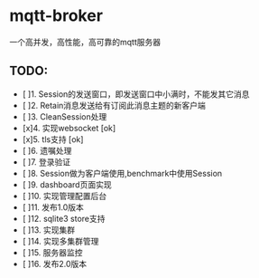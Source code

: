 # mqtt-broker
一个高并发，高性能，高可靠的mqtt服务器

## TODO:
- [ ]1. Session的发送窗口，即发送窗口中小满时，不能发其它消息
- [ ]2. Retain消息发送给有订阅此消息主题的新客户端
- [ ]3. CleanSession处理
- [x]4. 实现websocket [ok]
- [x]5. tls支持 [ok]
- [ ]6. 遗嘱处理
- [ ]7. 登录验证
- [ ]8. Session做为客户端使用,benchmark中使用Session
- [ ]9. dashboard页面实现
- [ ]10. 实现管理配置后台
- [ ]11. 发布1.0版本
- [ ]12. sqlite3 store支持
- [ ]13. 实现集群
- [ ]14. 实现多集群管理
- [ ]15. 服务器监控
- [ ]16. 发布2.0版本